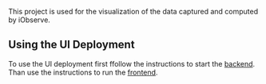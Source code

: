 This project is used for the visualization of the data captured and computed by iObserve.

## Using the UI Deployment

To use the UI deployment first ffollow the instructions to start the [backend](https://github.com/research-iobserve/iobserve-ui-deployment/tree/master/backend). <br />
Than use the instructions to run the [frontend](https://github.com/research-iobserve/iobserve-ui-deployment/blob/master/frontend/).
